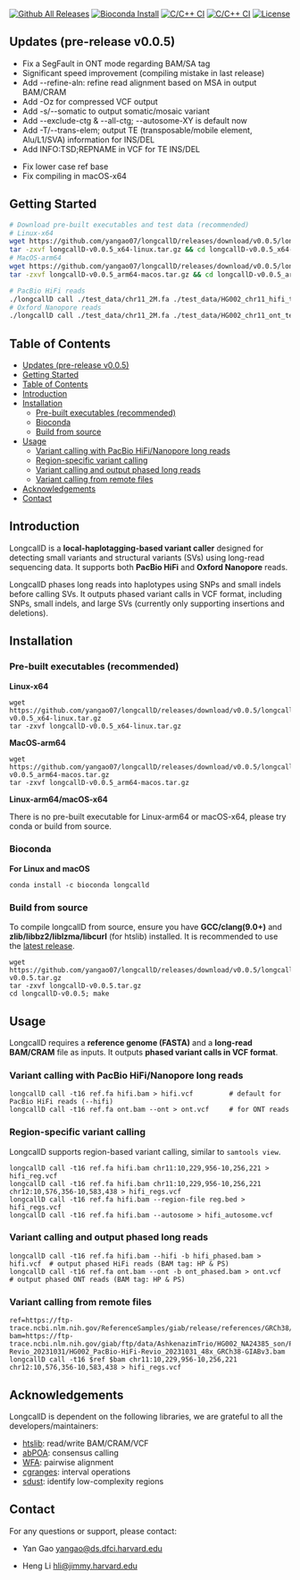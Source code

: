 <!-- # LongcallD: local-haplotagging-based small and structural variant calling -->

<!-- [![Latest Release](https://img.shields.io/github/release/yangao07/longcallD.svg?label=Release)](https://github.com/yangao07/longcallD/releases/latest) -->
[![Github All Releases](https://img.shields.io/github/downloads/yangao07/longcallD/total.svg?label=Download)](https://github.com/yangao07/longcallD/releases)
[![Bioconda Install](https://img.shields.io/conda/dn/bioconda/longcallD.svg?style=flag&label=Bioconda)](https://anaconda.org/bioconda/longcalld)
[![C/C++ CI](https://github.com/yangao07/longcallD/actions/workflows/linux-CI.yml/badge.svg)](https://github.com/yangao07/longcallD/actions/workflows/linux-CI.yml)
[![C/C++ CI](https://github.com/yangao07/longcallD/actions/workflows/macos-CI.yml/badge.svg)](https://github.com/yangao07/longcallD/actions/workflows/macos-CI.yml)
[![License](https://img.shields.io/badge/License-MIT-black.svg)](https://github.com/yangao07/longcallD/blob/main/LICENSE)
<!-- [![Published in Bioinformatics](https://img.shields.io/badge/Published%20in-Bioinformatics-blue.svg)](https://dx.doi.org/10.1093/bioinformatics/btaa963) -->
<!-- [![GitHub Issues](https://img.shields.io/github/issues/yangao07/longcallD.svg?label=Issues)](https://github.com/yangao07/longcallD/issues) -->

## Updates (pre-release v0.0.5)

* Fix a SegFault in ONT mode regarding BAM/SA tag
* Significant speed improvement (compiling mistake in last release)
* Add --refine-aln: refine read alignment based on MSA in output BAM/CRAM
* Add -Oz for compressed VCF output
* Add -s/--somatic to output somatic/mosaic variant
* Add --exclude-ctg & --all-ctg; --autosome-XY is default now
* Add -T/--trans-elem; output TE (transposable/mobile element, Alu/L1/SVA) information for INS/DEL
* Add INFO:TSD;REPNAME in VCF for TE INS/DEL
<!-- * Add INFO:TANDAM in VCF for tandem duplications -->
* Fix lower case ref base
* Fix compiling in macOS-x64


## Getting Started
```sh
# Download pre-built executables and test data (recommended)
# Linux-x64
wget https://github.com/yangao07/longcallD/releases/download/v0.0.5/longcallD-v0.0.5_x64-linux.tar.gz
tar -zxvf longcallD-v0.0.5_x64-linux.tar.gz && cd longcallD-v0.0.5_x64-linux
# MacOS-arm64
wget https://github.com/yangao07/longcallD/releases/download/v0.0.5/longcallD-v0.0.5_arm64-macos.tar.gz
tar -zxvf longcallD-v0.0.5_arm64-macos.tar.gz && cd longcallD-v0.0.5_arm64-macos

# PacBio HiFi reads
./longcallD call ./test_data/chr11_2M.fa ./test_data/HG002_chr11_hifi_test.bam --hifi > HG002_hifi_test.vcf
# Oxford Nanopore reads
./longcallD call ./test_data/chr11_2M.fa ./test_data/HG002_chr11_ont_test.bam --ont > HG002_ont_test.vcf
```
<!-- # man page for detailed command line options
man ./longcallD.1
``` -->

## Table of Contents
- [Updates (pre-release v0.0.5)](#updates-pre-release-v005)
- [Getting Started](#getting-started)
- [Table of Contents](#table-of-contents)
- [Introduction](#introduction)
- [Installation](#installation)
  - [Pre-built executables (recommended)](#pre-built-executables-recommended)
  - [Bioconda](#bioconda)
  - [Build from source](#build-from-source)
- [Usage](#usage)
  - [Variant calling with PacBio HiFi/Nanopore long reads](#variant-calling-with-pacbio-hifinanopore-long-reads)
  - [Region-specific variant calling](#region-specific-variant-calling)
  - [Variant calling and output phased long reads](#variant-calling-and-output-phased-long-reads)
  - [Variant calling from remote files](#variant-calling-from-remote-files)
- [Acknowledgements](#acknowledgements)
- [Contact](#contact)


## Introduction
LongcallD is a **local-haplotagging-based variant caller** designed for detecting small variants and structural variants (SVs)
using long-read sequencing data. It supports both **PacBio HiFi** and **Oxford Nanopore** reads.

LongcallD phases long reads into haplotypes using SNPs and small indels before calling SVs. It outputs phased variant calls in VCF format, including SNPs, small indels, and large SVs (currently only supporting insertions and deletions).
## Installation

### Pre-built executables (recommended)
**Linux-x64**
```
wget https://github.com/yangao07/longcallD/releases/download/v0.0.5/longcallD-v0.0.5_x64-linux.tar.gz
tar -zxvf longcallD-v0.0.5_x64-linux.tar.gz
```
**MacOS-arm64**
```
wget https://github.com/yangao07/longcallD/releases/download/v0.0.5/longcallD-v0.0.5_arm64-macos.tar.gz
tar -zxvf longcallD-v0.0.5_arm64-macos.tar.gz
```

**Linux-arm64/macOS-x64**

There is no pre-built executable for Linux-arm64 or macOS-x64, please try conda or build from source.

### Bioconda
**For Linux and macOS**
```
conda install -c bioconda longcalld
```

### Build from source
To compile longcallD from source, ensure you have **GCC/clang(9.0+)** and **zlib/libbz2/liblzma/libcurl** (for htslib) installed. 
It is recommended to use the [latest release](https://github.com/yangao07/longcallD/releases).
```
wget https://github.com/yangao07/longcallD/releases/download/v0.0.5/longcallD-v0.0.5.tar.gz
tar -zxvf longcallD-v0.0.5.tar.gz
cd longcallD-v0.0.5; make
```

## Usage
LongcallD requires a **reference genome (FASTA)** and a **long-read BAM/CRAM** file as inputs. It outputs **phased variant calls in VCF format**.
### Variant calling with PacBio HiFi/Nanopore long reads
```
longcallD call -t16 ref.fa hifi.bam > hifi.vcf         # default for PacBio HiFi reads (--hifi)
longcallD call -t16 ref.fa ont.bam --ont > ont.vcf     # for ONT reads
```

### Region-specific variant calling
LongcallD supports region-based variant calling, similar to `samtools view`.
```
longcallD call -t16 ref.fa hifi.bam chr11:10,229,956-10,256,221 > hifi_reg.vcf
longcallD call -t16 ref.fa hifi.bam chr11:10,229,956-10,256,221 chr12:10,576,356-10,583,438 > hifi_regs.vcf
longcallD call -t16 ref.fa hifi.bam --region-file reg.bed > hifi_regs.vcf
longcallD call -t16 ref.fa hifi.bam --autosome > hifi_autosome.vcf
```

### Variant calling and output phased long reads
```
longcallD call -t16 ref.fa hifi.bam --hifi -b hifi_phased.bam > hifi.vcf  # output phased HiFi reads (BAM tag: HP & PS)
longcallD call -t16 ref.fa ont.bam --ont -b ont_phased.bam > ont.vcf      # output phased ONT reads (BAM tag: HP & PS)
```
### Variant calling from remote files
```
ref=https://ftp-trace.ncbi.nlm.nih.gov/ReferenceSamples/giab/release/references/GRCh38/GRCh38_GIABv3_no_alt_analysis_set_maskedGRC_decoys_MAP2K3_KMT2C_KCNJ18.fasta.gz
bam=https://ftp-trace.ncbi.nlm.nih.gov/giab/ftp/data/AshkenazimTrio/HG002_NA24385_son/PacBio_HiFi-Revio_20231031/HG002_PacBio-HiFi-Revio_20231031_48x_GRCh38-GIABv3.bam
longcallD call -t16 $ref $bam chr11:10,229,956-10,256,221 chr12:10,576,356-10,583,438 > hifi_regs.vcf
```

## Acknowledgements
LongcallD is dependent on the following libraries, we are grateful to all the developers/maintainers:

* [htslib](https://github.com/samtools/htslib): read/write BAM/CRAM/VCF
* [abPOA](https://github.com/yangao07/abPOA): consensus calling
* [WFA](https://github.com/smarco/WFA2-lib): pairwise alignment
* [cgranges](https://github.com/lh3/cgranges): interval operations
* [sdust](https://github.com/lh3/sdust): identify low-complexity regions

## Contact

For any questions or support, please contact:

* Yan Gao yangao@ds.dfci.harvard.edu

* Heng Li hli@jimmy.harvard.edu
